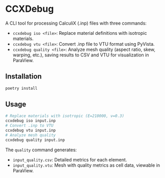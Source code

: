  # CCXDebug
 
 A CLI tool for processing CalculiX (.inp) files with three commands:
 - `ccxdebug iso <file>`: Replace material definitions with isotropic materials.
 - `ccxdebug vtu <file>`: Convert .inp file to VTU format using PyVista.
 - `ccxdebug quality <file>`: Analyze mesh quality (aspect ratio, skew, warping, etc.), saving results to CSV and VTU for visualization in ParaView.
 
 ## Installation
 
 ```bash
 poetry install
 ```
 
 ## Usage
 
 ```bash
 # Replace materials with isotropic (E=210000, ν=0.3)
 ccxdebug iso input.inp
 # Convert .inp to VTU
 ccxdebug vtu input.inp
 # Analyze mesh quality
 ccxdebug quality input.inp
 ```
 
 The `quality` command generates:
 - `input_quality.csv`: Detailed metrics for each element.
 - `input_quality.vtu`: Mesh with quality metrics as cell data, viewable in ParaView.
